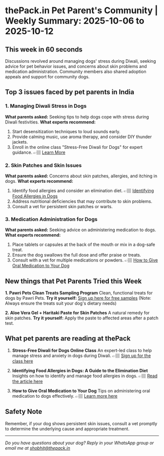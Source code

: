 # thePack.in Pet Parent's Community | Weekly Summary: 2025-10-06 to 2025-10-12

## This week in 60 seconds
Discussions revolved around managing dogs' stress during Diwali, seeking advice for pet behavior issues, and concerns about skin problems and medication administration. Community members also shared adoption appeals and support for community dogs.

## Top 3 issues faced by pet parents in India

### 1. Managing Diwali Stress in Dogs
**What parents asked:** Seeking tips to help dogs cope with stress during Diwali festivities.
**What experts recommend:**
1. Start desensitization techniques to loud sounds early.
2. Provide calming music, use aroma therapy, and consider DIY thunder jackets.
3. Enroll in the online class "Stress-Free Diwali for Dogs" for expert guidance. 👉🏽 [Learn More](https://bit.ly/4pUPoT8)

### 2. Skin Patches and Skin Issues
**What parents asked:** Concerns about skin patches, allergies, and itching in dogs.
**What experts recommend:**
1. Identify food allergies and consider an elimination diet. 👉🏽 [Identifying Food Allergies in Dogs](https://thepack.in/articles/identifying-food-allergies-in-dogs-a-guide-to-the-elimination-diet-for-dogs)
2. Address nutritional deficiencies that may contribute to skin problems. 
3. Consult a vet for persistent skin patches or warts.

### 3. Medication Administration for Dogs
**What parents asked:** Seeking advice on administering medication to dogs.
**What experts recommend:**
1. Place tablets or capsules at the back of the mouth or mix in a dog-safe treat.
2. Ensure the dog swallows the full dose and offer praise or treats.
3. Consult with a vet for multiple medications or powders. 👉🏽 [How to Give Oral Medication to Your Dog](https://thepack.in/articles/how-to-give-oral-medication-to-your-dog-effortlessly?source=WAGS_SR)

## New things that Pet Parents Tried this Week

**1. Pawri Pets Clean Treats Sampling Program**
Clean, functional treats for dogs by Pawri Pets.
**Try it yourself:** [Sign up here for free samples](https://forms.gle/2bNBsq43yn92HM4S7)
(Note: Always ensure the treats suit your dog's dietary needs)

**2. Aloe Vera Gel + Haritaki Paste for Skin Patches**
A natural remedy for skin patches.
**Try it yourself:** Apply the paste to affected areas after a patch test.

## What pet parents are reading at thePack
1. **Stress-Free Diwali for Dogs Online Class**
   An expert-led class to help manage stress and anxiety in dogs during Diwali.
   👉🏽 [Sign up for the class here](https://bit.ly/4pUPoT8)

2. **Identifying Food Allergies in Dogs: A Guide to the Elimination Diet**
   Insights on how to identify and manage food allergies in dogs.
   👉🏽 [Read the article here](https://thepack.in/articles/identifying-food-allergies-in-dogs-a-guide-to-the-elimination-diet-for-dogs)

3. **How to Give Oral Medication to Your Dog**
   Tips on administering oral medication to dogs effectively.
   👉🏽 [Learn more here](https://thepack.in/articles/how-to-give-oral-medication-to-your-dog-effortlessly?source=WAGS_SR)

## Safety Note
Remember, if your dog shows persistent skin issues, consult a vet promptly to determine the underlying cause and appropriate treatment.

---
*Do you have questions about your dog? Reply in your WhatsApp group or email me at shobhit@thepack.in*
